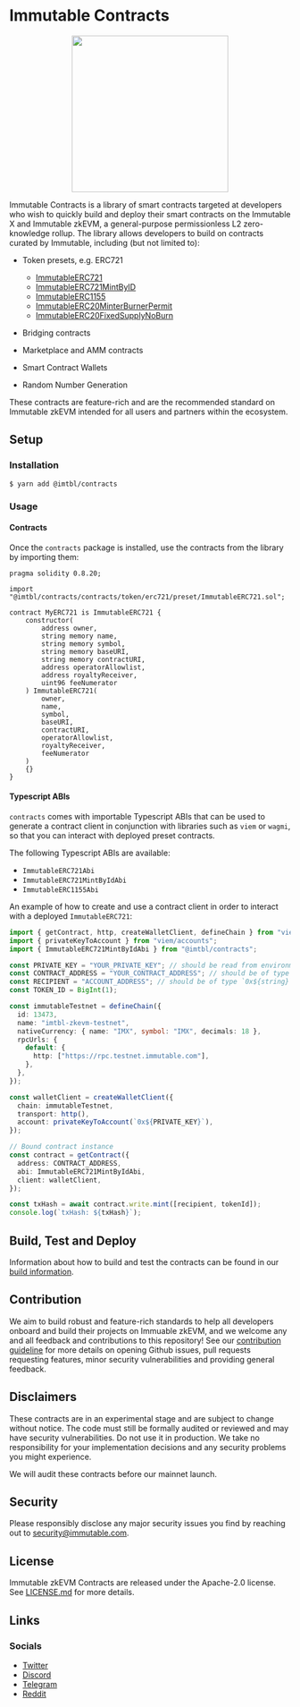 # Immutable Contracts

<p align="center"><img src="https://cdn.dribbble.com/users/1299339/screenshots/7133657/media/837237d447d36581ebd59ec36d30daea.gif" width="280"/></p>

Immutable Contracts is a library of smart contracts targeted at developers who wish to quickly build and deploy their smart contracts on the Immutable X and Immutable zkEVM, a general-purpose permissionless L2 zero-knowledge rollup. The library allows developers to build on contracts curated by Immutable, including (but not limited to):

- Token presets, e.g. ERC721

  - [ImmutableERC721](./contracts/token/erc721/preset/ImmutableERC721.sol)
  - [ImmutableERC721MintByID](./contracts/token/erc721/preset/ImmutableERC721MintByID.sol)
  - [ImmutableERC1155](./contracts/token/erc1155/preset/ImmutableERC1155.sol)
  - [ImmutableERC20MinterBurnerPermit](./contracts/token/erc20/preset/ImmutableERC20MinterBurnerPermit.sol)
  - [ImmutableERC20FixedSupplyNoBurn](./contracts/token/erc20/preset/ImmutableERC20FixedSupplyNoBurn.sol)

- Bridging contracts

- Marketplace and AMM contracts

- Smart Contract Wallets

- Random Number Generation

These contracts are feature-rich and are the recommended standard on Immutable zkEVM intended for all users and partners within the ecosystem.

## Setup

### Installation

```
$ yarn add @imtbl/contracts
```

### Usage

#### Contracts

Once the `contracts` package is installed, use the contracts from the library by importing them:

```solidity
pragma solidity 0.8.20;

import "@imtbl/contracts/contracts/token/erc721/preset/ImmutableERC721.sol";

contract MyERC721 is ImmutableERC721 {
    constructor(
        address owner,
        string memory name,
        string memory symbol,
        string memory baseURI,
        string memory contractURI,
        address operatorAllowlist,
        address royaltyReceiver,
        uint96 feeNumerator
    ) ImmutableERC721(
        owner,
        name,
        symbol,
        baseURI,
        contractURI,
        operatorAllowlist,
        royaltyReceiver,
        feeNumerator
    )
    {}
}
```

#### Typescript ABIs

`contracts` comes with importable Typescript ABIs that can be used to generate a contract client in conjunction with libraries such as `viem` or `wagmi`, so that you can
interact with deployed preset contracts.

The following Typescript ABIs are available:

- `ImmutableERC721Abi`
- `ImmutableERC721MintByIdAbi`
- `ImmutableERC1155Abi`

An example of how to create and use a contract client in order to interact with a deployed `ImmutableERC721`:

```typescript
import { getContract, http, createWalletClient, defineChain } from "viem";
import { privateKeyToAccount } from "viem/accounts";
import { ImmutableERC721MintByIdAbi } from "@imtbl/contracts";

const PRIVATE_KEY = "YOUR_PRIVATE_KEY"; // should be read from environment variable
const CONTRACT_ADDRESS = "YOUR_CONTRACT_ADDRESS"; // should be of type `0x${string}`
const RECIPIENT = "ACCOUNT_ADDRESS"; // should be of type `0x${string}`
const TOKEN_ID = BigInt(1);

const immutableTestnet = defineChain({
  id: 13473,
  name: "imtbl-zkevm-testnet",
  nativeCurrency: { name: "IMX", symbol: "IMX", decimals: 18 },
  rpcUrls: {
    default: {
      http: ["https://rpc.testnet.immutable.com"],
    },
  },
});

const walletClient = createWalletClient({
  chain: immutableTestnet,
  transport: http(),
  account: privateKeyToAccount(`0x${PRIVATE_KEY}`),
});

// Bound contract instance
const contract = getContract({
  address: CONTRACT_ADDRESS,
  abi: ImmutableERC721MintByIdAbi,
  client: walletClient,
});

const txHash = await contract.write.mint([recipient, tokenId]);
console.log(`txHash: ${txHash}`);
```

## Build, Test and Deploy

Information about how to build and test the contracts can be found in our [build information](BUILD.md).

## Contribution

We aim to build robust and feature-rich standards to help all developers onboard and build their projects on Immuable zkEVM, and we welcome any and all feedback and contributions to this repository! See our [contribution guideline](CONTRIBUTING.md) for more details on opening Github issues, pull requests requesting features, minor security vulnerabilities and providing general feedback.

## Disclaimers

These contracts are in an experimental stage and are subject to change without notice. The code must still be formally audited or reviewed and may have security vulnerabilities. Do not use it in production. We take no responsibility for your implementation decisions and any security problems you might experience.

We will audit these contracts before our mainnet launch.

## Security

Please responsibly disclose any major security issues you find by reaching out to [security@immutable.com][im-sec].

[im-sec]: mailto:security@immutable.com

## License

Immutable zkEVM Contracts are released under the Apache-2.0 license. See [LICENSE.md](LICENSE.md) for more details.

## Links

### Socials

- [Twitter](https://twitter.com/Immutable)
- [Discord](https://discord.gg/6GjgPkp464)
- [Telegram](https://t.me/immutablex)
- [Reddit](https://www.reddit.com/r/ImmutableX/)
